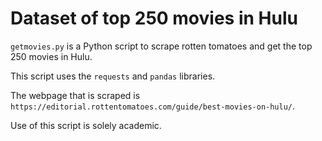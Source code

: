 # Dataset of top 250 movies in Hulu

`getmovies.py` is a Python script to scrape rotten tomatoes and get the top 250 movies in Hulu. 

This script uses the `requests` and `pandas` libraries.

The webpage that is scraped is `https://editorial.rottentomatoes.com/guide/best-movies-on-hulu/`.

Use of this script is solely academic.